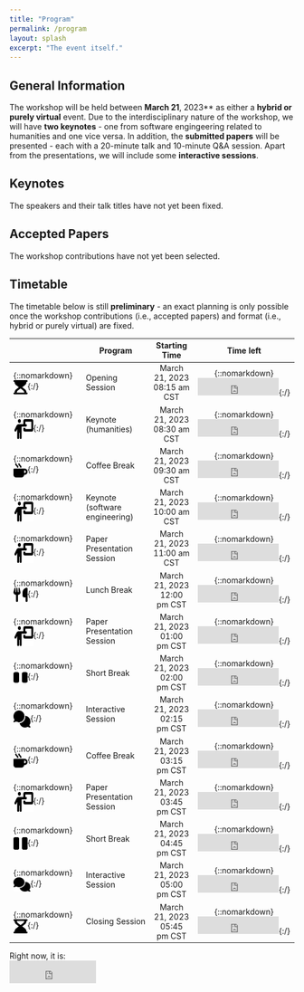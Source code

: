 ```yaml
---
title: "Program"
permalink: /program
layout: splash
excerpt: "The event itself."
---
```


<script src="https://momentjs.com/downloads/moment-with-locales.js"></script>
<script src="https://momentjs.com/downloads/moment-timezone-with-data-10-year-range.js"></script>


## General Information

The workshop will be held between **March 21**, 2023** as either a **hybrid or purely virtual** event. 
Due to the interdisciplinary nature of the workshop, we will have **two keynotes** - one from software engingeering related to humanities and one vice versa. 
In addition, the **submitted papers** will be presented - each with a 20-minute talk and 10-minute Q&A session.
Apart from the presentations, we will include some **interactive sessions**.

## Keynotes

The speakers and their talk titles have not yet been fixed.

## Accepted Papers

The workshop contributions have not yet been selected.

## Timetable

The timetable below is still **preliminary** - an exact planning is only possible once the workshop contributions (i.e., accepted papers) and format (i.e., hybrid or purely virtual) are fixed.

| 	          																	| Program			| Starting Time   		  | Time left |
|-------------------------------------------------------------------------------------------------------------------------------------------------------|-------------------------------|:-------------------------------:|:---------:|
| {::nomarkdown}<img src="assets/images/icon_start.svg" style="vertical-align: middle;" width="25" height="25" class="filter-grey">{:/} 		| Opening Session               | March 21, 2023<br/>08:15 am CST | {::nomarkdown}<iframe src="https://free.timeanddate.com/countdown/i8kw8hfh/n754/cf12/cm0/cu3/ct5/cs1/ca0/co0/cr0/ss0/cac3d4144/cpc3d4144/pcfff/tcfff/fs100/szw320/szh135/iso2023-03-21T08:15:00" allowtransparency="true" frameborder="0" width="143" height="31"></iframe>{:/} |
| {::nomarkdown}<img src="assets/images/icon_presentation.svg" style="vertical-align: middle;" width="35" height="35" class="filter-grey">{:/}  	| Keynote (humanities)         	| March 21, 2023<br/>08:30 am CST | {::nomarkdown}<iframe src="https://free.timeanddate.com/countdown/i8kw8hfh/n754/cf12/cm0/cu3/ct5/cs1/ca0/co0/cr0/ss0/cac3d4144/cpc3d4144/pcfff/tcfff/fs100/szw320/szh135/iso2023-03-21T08:30:00" allowtransparency="true" frameborder="0" width="143" height="31"></iframe>{:/} |
| {::nomarkdown}<img src="assets/images/icon_coffee.svg" style="vertical-align: middle;" width="25" height="25" class="filter-grey">{:/} 		| Coffee Break		        | March 21, 2023<br/>09:30 am CST | {::nomarkdown}<iframe src="https://free.timeanddate.com/countdown/i8kw8hfh/n754/cf12/cm0/cu3/ct5/cs1/ca0/co0/cr0/ss0/cac3d4144/cpc3d4144/pcfff/tcfff/fs100/szw320/szh135/iso2023-03-21T09:30:00" allowtransparency="true" frameborder="0" width="143" height="31"></iframe>{:/} |
| {::nomarkdown}<img src="assets/images/icon_presentation.svg" style="vertical-align: middle;" width="35" height="35" class="filter-grey">{:/}   	| Keynote (software engineering)| March 21, 2023<br/>10:00 am CST | {::nomarkdown}<iframe src="https://free.timeanddate.com/countdown/i8kw8hfh/n754/cf12/cm0/cu3/ct5/cs1/ca0/co0/cr0/ss0/cac3d4144/cpc3d4144/pcfff/tcfff/fs100/szw320/szh135/iso2023-03-21T10:00:00" allowtransparency="true" frameborder="0" width="143" height="31"></iframe>{:/} |
| {::nomarkdown}<img src="assets/images/icon_presentation.svg" style="vertical-align: middle;" width="35" height="35" class="filter-grey">{:/}   	| Paper Presentation Session	| March 21, 2023<br/>11:00 am CST | {::nomarkdown}<iframe src="https://free.timeanddate.com/countdown/i8kw8hfh/n754/cf12/cm0/cu3/ct5/cs1/ca0/co0/cr0/ss0/cac3d4144/cpc3d4144/pcfff/tcfff/fs100/szw320/szh135/iso2023-03-21T11:00:00" allowtransparency="true" frameborder="0" width="143" height="31"></iframe>{:/} |
| {::nomarkdown}<img src="assets/images/icon_lunch.svg" style="vertical-align: middle;" width="25" height="25" class="filter-grey">{:/} 		| Lunch Break			| March 21, 2023<br/>12:00 pm CST | {::nomarkdown}<iframe src="https://free.timeanddate.com/countdown/i8kw8hfh/n754/cf12/cm0/cu3/ct5/cs1/ca0/co0/cr0/ss0/cac3d4144/cpc3d4144/pcfff/tcfff/fs100/szw320/szh135/iso2023-03-21T12:00:00" allowtransparency="true" frameborder="0" width="143" height="31"></iframe>{:/} |
| {::nomarkdown}<img src="assets/images/icon_presentation.svg" style="vertical-align: middle;" width="35" height="35" class="filter-grey">{:/}   	| Paper Presentation Session	| March 21, 2023<br/>01:00 pm CST | {::nomarkdown}<iframe src="https://free.timeanddate.com/countdown/i8kw8hfh/n754/cf12/cm0/cu3/ct5/cs1/ca0/co0/cr0/ss0/cac3d4144/cpc3d4144/pcfff/tcfff/fs100/szw320/szh135/iso2023-03-21T13:00:00" allowtransparency="true" frameborder="0" width="143" height="31"></iframe>{:/} |
| {::nomarkdown}<img src="assets/images/icon_pause.svg" style="vertical-align: middle;" width="25" height="25" class="filter-grey">{:/} 		| Short Break			| March 21, 2023<br/>02:00 pm CST | {::nomarkdown}<iframe src="https://free.timeanddate.com/countdown/i8kw8hfh/n754/cf12/cm0/cu3/ct5/cs1/ca0/co0/cr0/ss0/cac3d4144/cpc3d4144/pcfff/tcfff/fs100/szw320/szh135/iso2023-03-21T14:00:00" allowtransparency="true" frameborder="0" width="143" height="31"></iframe>{:/} |
| {::nomarkdown}<img src="assets/images/icon_chat.svg" style="vertical-align: middle;" width="30" height="30" class="filter-grey">{:/} 			| Interactive Session		| March 21, 2023<br/>02:15 pm CST | {::nomarkdown}<iframe src="https://free.timeanddate.com/countdown/i8kw8hfh/n754/cf12/cm0/cu3/ct5/cs1/ca0/co0/cr0/ss0/cac3d4144/cpc3d4144/pcfff/tcfff/fs100/szw320/szh135/iso2023-03-21T14:15:00" allowtransparency="true" frameborder="0" width="143" height="31"></iframe>{:/} |
| {::nomarkdown}<img src="assets/images/icon_coffee.svg" style="vertical-align: middle;" width="25" height="25" class="filter-grey">{:/} 		| Coffee Break		       	| March 21, 2023<br/>03:15 pm CST | {::nomarkdown}<iframe src="https://free.timeanddate.com/countdown/i8kw8hfh/n754/cf12/cm0/cu3/ct5/cs1/ca0/co0/cr0/ss0/cac3d4144/cpc3d4144/pcfff/tcfff/fs100/szw320/szh135/iso2023-03-21T15:15:00" allowtransparency="true" frameborder="0" width="143" height="31"></iframe>{:/} |
| {::nomarkdown}<img src="assets/images/icon_presentation.svg" style="vertical-align: middle;" width="35" height="35" class="filter-grey">{:/}   	| Paper Presentation Session	| March 21, 2023<br/>03:45 pm CST | {::nomarkdown}<iframe src="https://free.timeanddate.com/countdown/i8kw8hfh/n754/cf12/cm0/cu3/ct5/cs1/ca0/co0/cr0/ss0/cac3d4144/cpc3d4144/pcfff/tcfff/fs100/szw320/szh135/iso2023-03-21T15:45:00" allowtransparency="true" frameborder="0" width="143" height="31"></iframe>{:/} |
| {::nomarkdown}<img src="assets/images/icon_pause.svg" style="vertical-align: middle;" width="25" height="30" class="filter-grey">{:/} 		| Short Break			| March 21, 2023<br/>04:45 pm CST | {::nomarkdown}<iframe src="https://free.timeanddate.com/countdown/i8kw8hfh/n754/cf12/cm0/cu3/ct5/cs1/ca0/co0/cr0/ss0/cac3d4144/cpc3d4144/pcfff/tcfff/fs100/szw320/szh135/iso2023-03-21T16:45:00" allowtransparency="true" frameborder="0" width="143" height="31"></iframe>{:/} |
| {::nomarkdown}<img src="assets/images/icon_chat.svg" style="vertical-align: middle;" width="30" height="25" class="filter-grey">{:/} 			| Interactive Session		| March 21, 2023<br/>05:00 pm CST | {::nomarkdown}<iframe src="https://free.timeanddate.com/countdown/i8kw8hfh/n754/cf12/cm0/cu3/ct5/cs1/ca0/co0/cr0/ss0/cac3d4144/cpc3d4144/pcfff/tcfff/fs100/szw320/szh135/iso2023-03-21T17:00:00" allowtransparency="true" frameborder="0" width="143" height="31"></iframe>{:/} |
| {::nomarkdown}<img src="assets/images/icon_end.svg" style="vertical-align: middle;" width="25" height="25" class="filter-grey">{:/} 			| Closing Session		| March 21, 2023<br/>05:45 pm CST | {::nomarkdown}<iframe src="https://free.timeanddate.com/countdown/i8kw8hfh/n754/cf12/cm0/cu3/ct5/cs1/ca0/co0/cr0/ss0/cac3d4144/cpc3d4144/pcfff/tcfff/fs100/szw320/szh135/iso2023-03-21T17:45:00" allowtransparency="true" frameborder="0" width="143" height="31"></iframe>{:/} |

<p>Right now, it is:<br/>
<iframe src="https://free.timeanddate.com/clock/i8kw6nbv/n754/fs16/fcfff/tc3d4144/ftb/bac3d4144/tt0/tw0/td2/th2/ta1/tb4" frameborder="0" width="153" height="40"></iframe>
</p>
